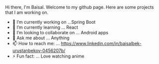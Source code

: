 
Hi there, I'm Baisal. Welcome to my github page. Here are some projects that I am working on. 

- 🔭 I’m currently working on ...Spring Boot
- 🌱 I’m currently learning ... React
- 👯 I’m looking to collaborate on ... Android apps
- 💬 Ask me about ... Anything
- 📫 How to reach me: ... https://www.linkedin.com/in/baisalbek-urustanbekov-0456207b/
- ⚡ Fun fact: ... Love watching anime

